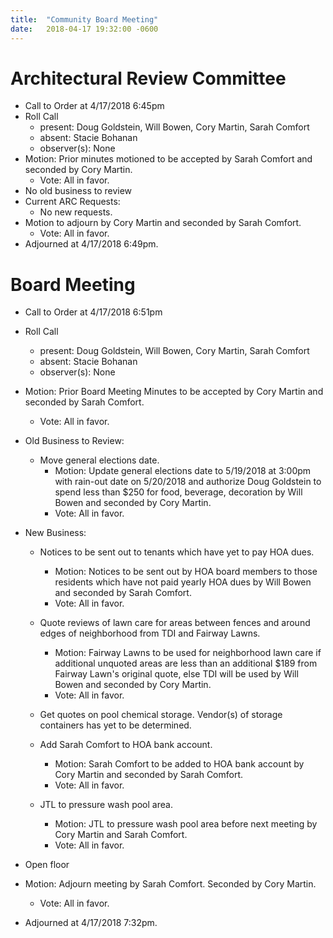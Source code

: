 ```yaml
---
title:  "Community Board Meeting"
date:   2018-04-17 19:32:00 -0600
---
```


# Architectural Review Committee

- Call to Order at 4/17/2018 6:45pm
- Roll Call
    - present: Doug Goldstein, Will Bowen, Cory Martin, Sarah Comfort
    - absent: Stacie Bohanan
    - observer(s): None
- Motion: Prior minutes motioned to be accepted by Sarah Comfort and seconded by Cory Martin.
  - Vote: All in favor.
- No old business to review
- Current ARC Requests:
  - No new requests.
- Motion to adjourn by Cory Martin and seconded by Sarah Comfort.
  - Vote: All in favor.
- Adjourned at 4/17/2018 6:49pm.

# Board Meeting

- Call to Order at 4/17/2018 6:51pm
- Roll Call
    - present: Doug Goldstein, Will Bowen, Cory Martin, Sarah Comfort
    - absent: Stacie Bohanan
    - observer(s): None
- Motion: Prior Board Meeting Minutes to be accepted by Cory Martin and seconded by Sarah Comfort.
  - Vote: All in favor.

- Old Business to Review:
  - Move general elections date.
    - Motion: Update general elections date to 5/19/2018 at 3:00pm with rain-out date on 5/20/2018 and authorize Doug Goldstein
    to spend less than $250 for food, beverage, decoration by Will Bowen and seconded by Cory Martin.
    - Vote: All in favor.

- New Business:

  - Notices to be sent out to tenants which have yet to pay HOA dues.
    - Motion: Notices to be sent out by HOA board members to those residents which have not paid yearly HOA dues by Will Bowen
    and seconded by Sarah Comfort.
    - Vote: All in favor.

  - Quote reviews of lawn care for areas between fences and around edges of neighborhood from TDI and Fairway Lawns.
    - Motion: Fairway Lawns to be used for neighborhood lawn care if additional unquoted areas are less than an additional $189
    from Fairway Lawn's original quote, else TDI will be used by Will Bowen and seconded by Cory Martin.
    - Vote: All in favor.

  - Get quotes on pool chemical storage. Vendor(s) of storage containers has yet to be determined.

  - Add Sarah Comfort to HOA bank account.
    - Motion: Sarah Comfort to be added to HOA bank account by Cory Martin and seconded by Sarah Comfort.
    - Vote: All in favor.

  - JTL to pressure wash pool area.
    - Motion: JTL to pressure wash pool area before next meeting by Cory Martin and Sarah Comfort.
    - Vote: All in favor.

- Open floor
- Motion: Adjourn meeting by Sarah Comfort. Seconded by Cory Martin. 
  - Vote: All in favor.
- Adjourned at 4/17/2018 7:32pm.
